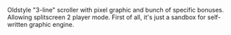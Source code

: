 Oldstyle "3-line" scroller with pixel graphic and bunch of specific bonuses. Allowing splitscreen 2 player mode.
First of all, it's just a sandbox for self-written graphic engine.
